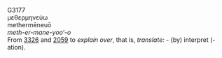 G3177  
μεθερμηνεύω  
methermēneuō  
*meth-er-mane-yoo‘-o*  
From [3326](g3326) and [2059](g2059) to *explain* *over*, that is,
*translate:* - (by) interpret (-ation).  
